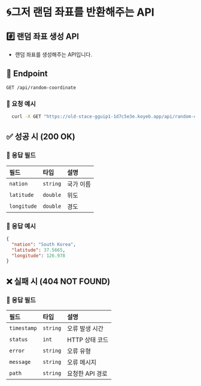 # 🌀그저 랜덤 좌표를 반환해주는 API

## #️⃣ 랜덤 좌표 생성 API
- 랜덤 좌표를 생성해주는 API입니다.

## 📍 Endpoint
`GET /api/random-coordinate`

### 🔹 요청 예시
```bash
  curl -X GET "https://old-stace-gguip1-1d7c5e3e.koyeb.app/api/random-coordinate"
```

## ✅ 성공 시 (200 OK)

### 🔹 응답 필드
| **필드**      | **타입**  | **설명** |
|:------------|:------|:--------|
| `nation`   | `string` | 국가 이름 |
| `latitude` | `double` | 위도 |
| `longitude`| `double` | 경도 |

### 🔹 응답 예시
```json
{
  "nation": "South Korea",
  "latitude": 37.5665,
  "longitude": 126.978
}
```

## ❌ 실패 시 (404 NOT FOUND)

### 🔹 응답 필드
| **필드**      | **타입**   | **설명** |
|:------------|:---------|:--------|
| `timestamp`   | `string` | 오류 발생 시간 |
| `status` | `int`    | HTTP 상태 코드 |
| `error`| `string` | 오류 유형 |
| `message` | `string`    | 오류 메시지 |
| `path`| `string` | 요청한 API 경로 |
